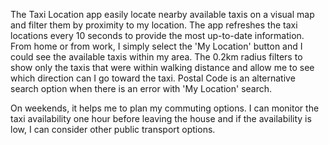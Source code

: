 The Taxi Location app easily locate nearby available taxis on a visual map and filter them by proximity to my location. The app refreshes the taxi locations every 10 seconds to provide the most up-to-date information. From home or from work, I simply select the 'My Location' button and I could see the available taxis within my area. The 0.2km radius filters to show only the taxis that were within walking distance and allow me to see which direction can I go toward the taxi. Postal Code is an alternative search option when there is an error with 'My Location' search. 

On weekends, it helps me to plan my commuting options. I can monitor the taxi availability one hour before leaving the house and if the availability is low, I can consider other public transport options.